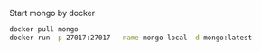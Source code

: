 
Start mongo by docker
```bash
docker pull mongo
docker run -p 27017:27017 --name mongo-local -d mongo:latest
```